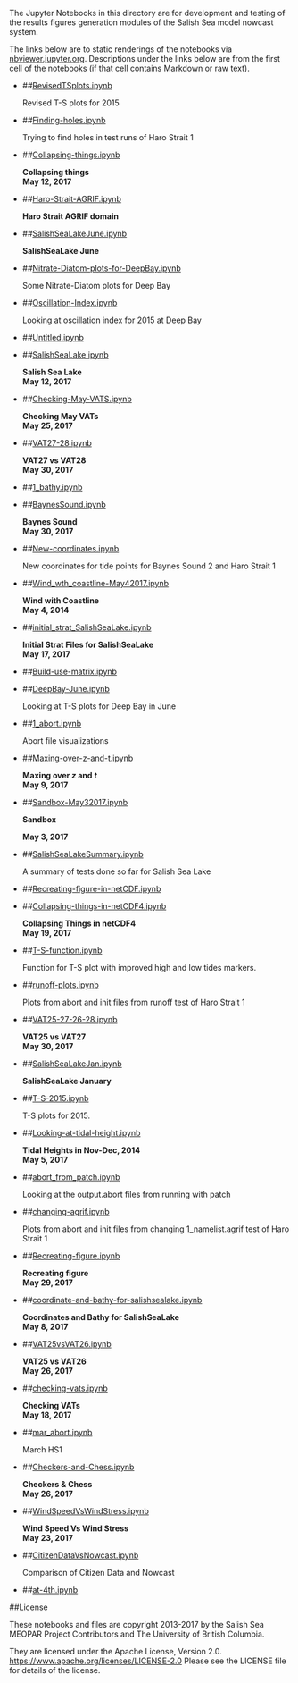 The Jupyter Notebooks in this directory are for development and testing of
the results figures generation modules of the Salish Sea model nowcast system.

The links below are to static renderings of the notebooks via
[nbviewer.jupyter.org](https://nbviewer.jupyter.org/).
Descriptions under the links below are from the first cell of the notebooks
(if that cell contains Markdown or raw text).

* ##[RevisedTSplots.ipynb](https://nbviewer.jupyter.org/urls/bitbucket.org/salishsea/analysis-vicky/raw/tip/notebooks/RevisedTSplots.ipynb)  
    
    Revised T-S plots for 2015  

* ##[Finding-holes.ipynb](https://nbviewer.jupyter.org/urls/bitbucket.org/salishsea/analysis-vicky/raw/tip/notebooks/Finding-holes.ipynb)  
    
    Trying to find holes in test runs of Haro Strait 1  

* ##[Collapsing-things.ipynb](https://nbviewer.jupyter.org/urls/bitbucket.org/salishsea/analysis-vicky/raw/tip/notebooks/Collapsing-things.ipynb)  
    
    **Collapsing things**  
    **May 12, 2017**  

* ##[Haro-Strait-AGRIF.ipynb](https://nbviewer.jupyter.org/urls/bitbucket.org/salishsea/analysis-vicky/raw/tip/notebooks/Haro-Strait-AGRIF.ipynb)  
    
    **Haro Strait AGRIF domain**  

* ##[SalishSeaLakeJune.ipynb](https://nbviewer.jupyter.org/urls/bitbucket.org/salishsea/analysis-vicky/raw/tip/notebooks/SalishSeaLakeJune.ipynb)  
    
    **SalishSeaLake June**  

* ##[Nitrate-Diatom-plots-for-DeepBay.ipynb](https://nbviewer.jupyter.org/urls/bitbucket.org/salishsea/analysis-vicky/raw/tip/notebooks/Nitrate-Diatom-plots-for-DeepBay.ipynb)  
    
    Some Nitrate-Diatom plots for Deep Bay  

* ##[Oscillation-Index.ipynb](https://nbviewer.jupyter.org/urls/bitbucket.org/salishsea/analysis-vicky/raw/tip/notebooks/Oscillation-Index.ipynb)  
    
    Looking at oscillation index for 2015 at Deep Bay  

* ##[Untitled.ipynb](https://nbviewer.jupyter.org/urls/bitbucket.org/salishsea/analysis-vicky/raw/tip/notebooks/Untitled.ipynb)  
    
* ##[SalishSeaLake.ipynb](https://nbviewer.jupyter.org/urls/bitbucket.org/salishsea/analysis-vicky/raw/tip/notebooks/SalishSeaLake.ipynb)  
    
    **Salish Sea Lake**  
    **May 12, 2017**  

* ##[Checking-May-VATS.ipynb](https://nbviewer.jupyter.org/urls/bitbucket.org/salishsea/analysis-vicky/raw/tip/notebooks/Checking-May-VATS.ipynb)  
    
    **Checking May VATs**  
    **May 25, 2017**  

* ##[VAT27-28.ipynb](https://nbviewer.jupyter.org/urls/bitbucket.org/salishsea/analysis-vicky/raw/tip/notebooks/VAT27-28.ipynb)  
    
    **VAT27 vs VAT28**  
    **May 30, 2017**  

* ##[1_bathy.ipynb](https://nbviewer.jupyter.org/urls/bitbucket.org/salishsea/analysis-vicky/raw/tip/notebooks/1_bathy.ipynb)  
    
* ##[BaynesSound.ipynb](https://nbviewer.jupyter.org/urls/bitbucket.org/salishsea/analysis-vicky/raw/tip/notebooks/BaynesSound.ipynb)  
    
    **Baynes Sound**  
    **May 30, 2017**  

* ##[New-coordinates.ipynb](https://nbviewer.jupyter.org/urls/bitbucket.org/salishsea/analysis-vicky/raw/tip/notebooks/New-coordinates.ipynb)  
    
    New coordinates for tide points for Baynes Sound 2 and Haro Strait 1  

* ##[Wind_wth_coastline-May42017.ipynb](https://nbviewer.jupyter.org/urls/bitbucket.org/salishsea/analysis-vicky/raw/tip/notebooks/Wind_wth_coastline-May42017.ipynb)  
    
    **Wind with Coastline**  
    **May 4, 2014**  

* ##[initial_strat_SalishSeaLake.ipynb](https://nbviewer.jupyter.org/urls/bitbucket.org/salishsea/analysis-vicky/raw/tip/notebooks/initial_strat_SalishSeaLake.ipynb)  
    
    **Initial Strat Files for SalishSeaLake**  
    **May 17, 2017**  

* ##[Build-use-matrix.ipynb](https://nbviewer.jupyter.org/urls/bitbucket.org/salishsea/analysis-vicky/raw/tip/notebooks/Build-use-matrix.ipynb)  
    
* ##[DeepBay-June.ipynb](https://nbviewer.jupyter.org/urls/bitbucket.org/salishsea/analysis-vicky/raw/tip/notebooks/DeepBay-June.ipynb)  
    
    Looking at T-S plots for Deep Bay in June  

* ##[1_abort.ipynb](https://nbviewer.jupyter.org/urls/bitbucket.org/salishsea/analysis-vicky/raw/tip/notebooks/1_abort.ipynb)  
    
    Abort file visualizations  

* ##[Maxing-over-z-and-t.ipynb](https://nbviewer.jupyter.org/urls/bitbucket.org/salishsea/analysis-vicky/raw/tip/notebooks/Maxing-over-z-and-t.ipynb)  
    
    **Maxing over $z$ and $t$**  
    **May 9, 2017**  

* ##[Sandbox-May32017.ipynb](https://nbviewer.jupyter.org/urls/bitbucket.org/salishsea/analysis-vicky/raw/tip/notebooks/Sandbox-May32017.ipynb)  
    
    **Sandbox**  
      
    **May 3, 2017**  
      


* ##[SalishSeaLakeSummary.ipynb](https://nbviewer.jupyter.org/urls/bitbucket.org/salishsea/analysis-vicky/raw/tip/notebooks/SalishSeaLakeSummary.ipynb)  
    
    A summary of tests done so far for Salish Sea Lake  

* ##[Recreating-figure-in-netCDF.ipynb](https://nbviewer.jupyter.org/urls/bitbucket.org/salishsea/analysis-vicky/raw/tip/notebooks/Recreating-figure-in-netCDF.ipynb)  
    
* ##[Collapsing-things-in-netCDF4.ipynb](https://nbviewer.jupyter.org/urls/bitbucket.org/salishsea/analysis-vicky/raw/tip/notebooks/Collapsing-things-in-netCDF4.ipynb)  
    
    **Collapsing Things in netCDF4**  
    **May 19, 2017**  

* ##[T-S-function.ipynb](https://nbviewer.jupyter.org/urls/bitbucket.org/salishsea/analysis-vicky/raw/tip/notebooks/T-S-function.ipynb)  
    
    Function for T-S plot with improved high and low tides markers.   

* ##[runoff-plots.ipynb](https://nbviewer.jupyter.org/urls/bitbucket.org/salishsea/analysis-vicky/raw/tip/notebooks/runoff-plots.ipynb)  
    
    Plots from abort and init files from runoff test of Haro Strait 1  

* ##[VAT25-27-26-28.ipynb](https://nbviewer.jupyter.org/urls/bitbucket.org/salishsea/analysis-vicky/raw/tip/notebooks/VAT25-27-26-28.ipynb)  
    
    **VAT25 vs VAT27**  
    **May 30, 2017**  

* ##[SalishSeaLakeJan.ipynb](https://nbviewer.jupyter.org/urls/bitbucket.org/salishsea/analysis-vicky/raw/tip/notebooks/SalishSeaLakeJan.ipynb)  
    
    **SalishSeaLake January**  

* ##[T-S-2015.ipynb](https://nbviewer.jupyter.org/urls/bitbucket.org/salishsea/analysis-vicky/raw/tip/notebooks/T-S-2015.ipynb)  
    
    T-S plots for 2015.  

* ##[Looking-at-tidal-height.ipynb](https://nbviewer.jupyter.org/urls/bitbucket.org/salishsea/analysis-vicky/raw/tip/notebooks/Looking-at-tidal-height.ipynb)  
    
    **Tidal Heights in Nov-Dec, 2014**  
    **May 5, 2017**  

* ##[abort_from_patch.ipynb](https://nbviewer.jupyter.org/urls/bitbucket.org/salishsea/analysis-vicky/raw/tip/notebooks/abort_from_patch.ipynb)  
    
    Looking at the output.abort files from running with patch  

* ##[changing-agrif.ipynb](https://nbviewer.jupyter.org/urls/bitbucket.org/salishsea/analysis-vicky/raw/tip/notebooks/changing-agrif.ipynb)  
    
    Plots from abort and init files from changing 1_namelist.agrif test of Haro Strait 1  

* ##[Recreating-figure.ipynb](https://nbviewer.jupyter.org/urls/bitbucket.org/salishsea/analysis-vicky/raw/tip/notebooks/Recreating-figure.ipynb)  
    
    **Recreating figure**  
    **May 29, 2017**  

* ##[coordinate-and-bathy-for-salishsealake.ipynb](https://nbviewer.jupyter.org/urls/bitbucket.org/salishsea/analysis-vicky/raw/tip/notebooks/coordinate-and-bathy-for-salishsealake.ipynb)  
    
    **Coordinates and Bathy for SalishSeaLake**  
    **May 8, 2017**  

* ##[VAT25vsVAT26.ipynb](https://nbviewer.jupyter.org/urls/bitbucket.org/salishsea/analysis-vicky/raw/tip/notebooks/VAT25vsVAT26.ipynb)  
    
    **VAT25 vs VAT26**  
    **May 26, 2017**  

* ##[checking-vats.ipynb](https://nbviewer.jupyter.org/urls/bitbucket.org/salishsea/analysis-vicky/raw/tip/notebooks/checking-vats.ipynb)  
    
    **Checking VATs**  
    **May 18, 2017**  

* ##[mar_abort.ipynb](https://nbviewer.jupyter.org/urls/bitbucket.org/salishsea/analysis-vicky/raw/tip/notebooks/mar_abort.ipynb)  
    
    March HS1  

* ##[Checkers-and-Chess.ipynb](https://nbviewer.jupyter.org/urls/bitbucket.org/salishsea/analysis-vicky/raw/tip/notebooks/Checkers-and-Chess.ipynb)  
    
    **Checkers & Chess**  
    **May 26, 2017**  

* ##[WindSpeedVsWindStress.ipynb](https://nbviewer.jupyter.org/urls/bitbucket.org/salishsea/analysis-vicky/raw/tip/notebooks/WindSpeedVsWindStress.ipynb)  
    
    **Wind Speed Vs Wind Stress**  
    **May 23, 2017**  

* ##[CitizenDataVsNowcast.ipynb](https://nbviewer.jupyter.org/urls/bitbucket.org/salishsea/analysis-vicky/raw/tip/notebooks/CitizenDataVsNowcast.ipynb)  
    
    Comparison of Citizen Data and Nowcast  

* ##[at-4th.ipynb](https://nbviewer.jupyter.org/urls/bitbucket.org/salishsea/analysis-vicky/raw/tip/notebooks/at-4th.ipynb)  
    

##License

These notebooks and files are copyright 2013-2017
by the Salish Sea MEOPAR Project Contributors
and The University of British Columbia.

They are licensed under the Apache License, Version 2.0.
https://www.apache.org/licenses/LICENSE-2.0
Please see the LICENSE file for details of the license.
